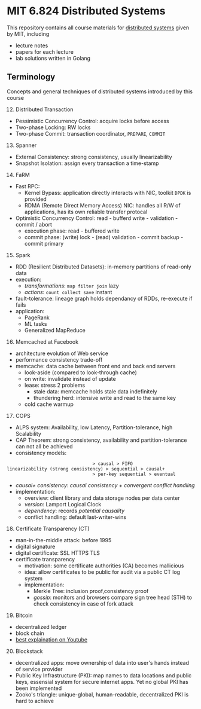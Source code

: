 # MIT 6.824 Distributed Systems

This repository contains all course materials for [distributed systems](http://nil.csail.mit.edu/6.824/2020/schedule.html) given by MIT, including

- lecture notes
- papers for each lecture
- lab solutions written in Golang

## Terminology

Concepts and general techniques of distributed systems introduced by this course

12. Distributed Transaction
- Pessimistic Concurrency Control: acquire locks before access
- Two-phase Locking: RW locks
- Two-phase Commit: transaction coordinator, `PREPARE`, `COMMIT`
13. Spanner
- External Consistency: strong consistency, usually linearizability
- Snapshot Isolation: assign every transaction a time-stamp
14. FaRM 
- Fast RPC:
	- Kernel Bypass: application directly interacts with NIC, toolkit `DPDK` is provided
	- RDMA (Remote Direct Memory Access) NIC: handles all R/W of applications, has its own reliable transfer protocal
- Optimistic Concurrency Control: read - bufferd write - validation - commit / abort
	- execution phase: read - buffered write
	- commit phase: (write) lock - (read) validation - commit backup - commit primary 
15. Spark
- RDD (Resilient Distributed Datasets): in-memory partitions of read-only data
- execution:
	- *transformations*: `map filter join` lazy
	- *actions*: `count collect save` instant
- fault-tolerance: lineage graph holds dependancy of RDDs, re-execute if fails
- application:
	- PageRank
	- ML tasks
	- Generalized MapReduce

16. Memcached at Facebook
- architecture evolution of Web service
- performance consistency trade-off
- memcache: data cache between front end and back end servers
	- look-aside (compared to look-through cache)
	- on write: invalidate instead of update
	- lease: stress 2 problems
		- stale data: memcache holds stale data indefinitely
		- thundering herd: intensive write and read to the same key 
	- cold cache warmup

17. COPS
- ALPS system: Availability, low Latency, Partition-tolerance, high Scalability
- CAP Theorem: strong consistency, availability and partition-tolerance can not all be achieved
- consistency models: 
```
							    > causal > FIFO
linearizability (strong consistency) > sequential > causal+  
							    > per-key sequential > eventual
```
- *causal+ consistency*: *causal consistency* + *convergent conflict handling*
- implementation:
	- overview: client library and data storage nodes per data center
	- *version*: Lamport Logical Clock
	- *dependency*: records *potential causality*
	- conflict handling: default last-writer-wins 

18. Certificate Transparency (CT)
- man-in-the-middle attack: before 1995
- digital signature
- digital certificate: SSL HTTPS TLS
- certificate transparency
	- motivation: some certificate authorities (CA) becomes mallicious
	- idea: allow certificates to be public for audit via a public CT log system
	- implementation:
		- Merkle Tree: inclusion proof,consistency proof
		- *gossip*: monitors and browsers compare sign tree head (STH) to check consistency in case of fork attack

19. Bitcoin
- decentralized ledger
- block chain
- [best explaination on Youtube](https://www.youtube.com/watch?v=bBC-nXj3Ng4)

20. Blockstack
- decentralized apps: move ownership of data into user's hands instead of service provider
- Public Key Infrastructure (PKI): map names to data locations and public keys, essensial system for secure internet apps. Yet no global PKI has been implemented
- Zooko's triangle: unique-global, human-readable, decentralized PKI is hard to achieve 